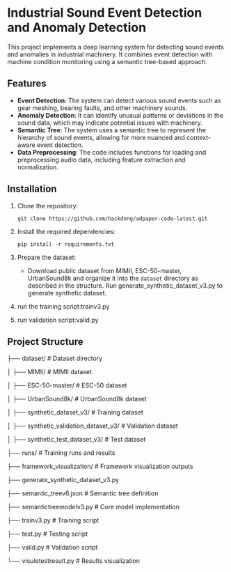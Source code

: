 # Industrial Sound Event Detection and Anomaly Detection

This project implements a deep learning system for detecting sound events and anomalies in industrial machinery. It combines event detection with machine condition monitoring using a semantic tree-based approach.


## Features

- **Event Detection**: The system can detect various sound events such as gear meshing, bearing faults, and other machinery sounds.
- **Anomaly Detection**: It can identify unusual patterns or deviations in the sound data, which may indicate potential issues with machinery.
- **Semantic Tree**: The system uses a semantic tree to represent the hierarchy of sound events, allowing for more nuanced and context-aware event detection.
- **Data Preprocessing**: The code includes functions for loading and preprocessing audio data, including feature extraction and normalization.


## Installation

1. Clone the repository:
   ```
   git clone https://github.com/hackdong/adpaper-code-latest.git
   ```

2. Install the required dependencies:
   ```
   pip install -r requirements.txt
   ```

3. Prepare the dataset:
   - Download public dataset from MIMII, ESC-50-master, UrbanSound8k and organize it into the `dataset` directory as described in the structure. Run generate_synthetic_dataset_v3.py to generate synthetic dataset.

4. run the training script:trainv3.py

5. run validation script:valid.py

## Project Structure
├── dataset/ # Dataset directory

│ ├── MIMII/ # MIMII dataset

│ ├── ESC-50-master/ # ESC-50 dataset

│ ├── UrbanSound8k/ # UrbanSound8k dataset

│ ├── synthetic_dataset_v3/ # Training dataset

│ ├── synthetic_validation_dataset_v3/ # Validation dataset

│ ├── synthetic_test_dataset_v3/ # Test dataset

├── runs/ # Training runs and results

├── framework_visualization/ # Framework visualization outputs

├── generate_synthetic_dataset_v3.py

├── semantic_treev6.json # Semantic tree definition

├── semantictreemodelv3.py # Core model implementation

├── trainv3.py # Training script

├── test.py # Testing script

├── valid.py # Validation script

└── visuletestresult.py # Results visualization


